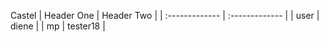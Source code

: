 Castel
| Header One     | Header Two     |
| :------------- | :------------- |
| user        | diene        |
| mp        | tester18        |
